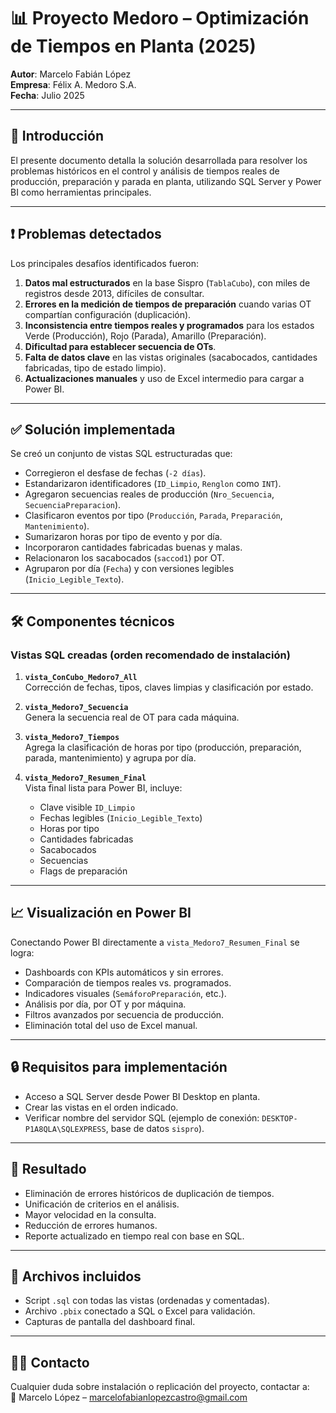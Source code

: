 # 📊 Proyecto Medoro – Optimización de Tiempos en Planta (2025)

**Autor**: Marcelo Fabián López  
**Empresa**: Félix A. Medoro S.A.  
**Fecha**: Julio 2025  

---

## 🧩 Introducción

El presente documento detalla la solución desarrollada para resolver los problemas históricos en el control y análisis de tiempos reales de producción, preparación y parada en planta, utilizando SQL Server y Power BI como herramientas principales.

---

## ❗ Problemas detectados

Los principales desafíos identificados fueron:

1. **Datos mal estructurados** en la base Sispro (`TablaCubo`), con miles de registros desde 2013, difíciles de consultar.
2. **Errores en la medición de tiempos de preparación** cuando varias OT compartían configuración (duplicación).
3. **Inconsistencia entre tiempos reales y programados** para los estados Verde (Producción), Rojo (Parada), Amarillo (Preparación).
4. **Dificultad para establecer secuencia de OTs**.
5. **Falta de datos clave** en las vistas originales (sacabocados, cantidades fabricadas, tipo de estado limpio).
6. **Actualizaciones manuales** y uso de Excel intermedio para cargar a Power BI.

---

## ✅ Solución implementada

Se creó un conjunto de vistas SQL estructuradas que:

- Corregieron el desfase de fechas (`-2 días`).
- Estandarizaron identificadores (`ID_Limpio`, `Renglon` como `INT`).
- Agregaron secuencias reales de producción (`Nro_Secuencia`, `SecuenciaPreparacion`).
- Clasificaron eventos por tipo (`Producción`, `Parada`, `Preparación`, `Mantenimiento`).
- Sumarizaron horas por tipo de evento y por día.
- Incorporaron cantidades fabricadas buenas y malas.
- Relacionaron los sacabocados (`saccod1`) por OT.
- Agruparon por día (`Fecha`) y con versiones legibles (`Inicio_Legible_Texto`).

---

## 🛠️ Componentes técnicos

### Vistas SQL creadas (orden recomendado de instalación)

1. **`vista_ConCubo_Medoro7_All`**  
   Corrección de fechas, tipos, claves limpias y clasificación por estado.

2. **`vista_Medoro7_Secuencia`**  
   Genera la secuencia real de OT para cada máquina.

3. **`vista_Medoro7_Tiempos`**  
   Agrega la clasificación de horas por tipo (producción, preparación, parada, mantenimiento) y agrupa por día.

4. **`vista_Medoro7_Resumen_Final`**  
   Vista final lista para Power BI, incluye:
   - Clave visible `ID_Limpio`
   - Fechas legibles (`Inicio_Legible_Texto`)
   - Horas por tipo
   - Cantidades fabricadas
   - Sacabocados
   - Secuencias
   - Flags de preparación

---

## 📈 Visualización en Power BI

Conectando Power BI directamente a `vista_Medoro7_Resumen_Final` se logra:

- Dashboards con KPIs automáticos y sin errores.
- Comparación de tiempos reales vs. programados.
- Indicadores visuales (`SemáforoPreparación`, etc.).
- Análisis por día, por OT y por máquina.
- Filtros avanzados por secuencia de producción.
- Eliminación total del uso de Excel manual.

---

## 🔒 Requisitos para implementación

- Acceso a SQL Server desde Power BI Desktop en planta.
- Crear las vistas en el orden indicado.
- Verificar nombre del servidor SQL (ejemplo de conexión: `DESKTOP-P1A8QLA\SQLEXPRESS`, base de datos `sispro`).

---

## 🚀 Resultado

- Eliminación de errores históricos de duplicación de tiempos.
- Unificación de criterios en el análisis.
- Mayor velocidad en la consulta.
- Reducción de errores humanos.
- Reporte actualizado en tiempo real con base en SQL.

---

## 📁 Archivos incluidos

- Script `.sql` con todas las vistas (ordenadas y comentadas).
- Archivo `.pbix` conectado a SQL o Excel para validación.
- Capturas de pantalla del dashboard final.

---

## 🙋‍♂️ Contacto

Cualquier duda sobre instalación o replicación del proyecto, contactar a:  
📧 Marcelo López – marcelofabianlopezcastro@gmail.com
